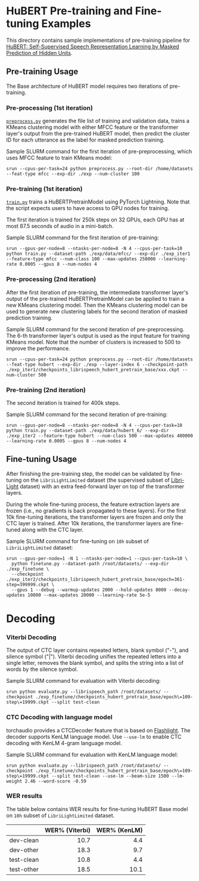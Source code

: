 # HuBERT Pre-training and Fine-tuning Examples

This directory contains sample implementations of pre-training pipeline for [HuBERT: Self-Supervised Speech Representation Learning by Masked Prediction of Hidden Units](https://arxiv.org/abs/2106.07447).

## Pre-training Usage

The Base architecture of HuBERT model requires two iterations of pre-training.
### Pre-processing (1st iteration)
[`preprocess.py`](./preprocess.py) generates the file list of training and validation data, trains a KMeans clustering model with either MFCC feature or the transformer layer's output from the pre-trained HuBERT model, then predict the cluster ID for each utterance as the label for masked prediction training.

Sample SLURM command for the first iteration of pre-preprocessing, which uses MFCC feature to train KMeans model:
```
srun --cpus-per-task=24 python preprocess.py --root-dir /home/datasets --feat-type mfcc --exp-dir ./exp --num-cluster 100
```

### Pre-training (1st iteration)

[`train.py`](./train.py) trains a HuBERTPretrainModel using PyTorch Lightning. Note that the script expects users to have access to GPU nodes for training.

The first iteration is trained for 250k steps on 32 GPUs, each GPU has at most 87.5 seconds of audio in a mini-batch.

Sample SLURM command for the first iteration of pre-training:
```
srun --gpus-per-node=8 --ntasks-per-node=8 -N 4 --cpus-per-task=10 python train.py --dataset-path ./exp/data/mfcc/ --exp-dir ./exp_iter1 --feature-type mfcc --num-class 100 --max-updates 250000 --learning-rate 0.0005 --gpus 8 --num-nodes 4
```

### Pre-processing (2nd iteration)
After the first iteration of pre-training, the intermediate transformer layer's output of the pre-trained HuBERTPretrainModel can be applied to train a new KMeans clustering model. Then the KMeans clustering model can be used to generate new clustering labels for the second iteration of masked prediction training.

Sample SLURM command for the second iteration of pre-preprocessing. The 6-th transformer layer's output is used as the input feature for training KMeans model. Note that the number of clusters is increased to 500 to improve the performance.
```
srun --cpus-per-task=24 python preprocess.py --root-dir /home/datasets --feat-type hubert --exp-dir ./exp --layer-index 6 --checkpoint-path ./exp_iter1/checkpoints_librispeech_hubert_pretrain_base/xxx.ckpt --num-cluster 500
```

### Pre-training (2nd iteration)
The second iteration is trained for 400k steps.

Sample SLURM command for the second iteration of pre-training:
```
srun --gpus-per-node=8 --ntasks-per-node=8 -N 4 --cpus-per-task=10 python train.py --dataset-path ./exp/data/hubert_6/ --exp-dir ./exp_iter2 --feature-type hubert --num-class 500 --max-updates 400000 --learning-rate 0.0005 --gpus 8 --num-nodes 4
```

## Fine-tuning Usage

After finishing the pre-training step, the model can be validated by fine-tuning on the `LibriLightLimited` dataset (the supervised subset of [Libri-Light](https://github.com/facebookresearch/libri-light) dataset) with an extra feed-forward layer on top of the transformer layers.

During the whole fine-tuning process, the feature extraction layers are frozen (i.e., no gradients is back propagated to these layers). For the first 10k fine-tuning iterations, the transformer layers are frozen and only the CTC layer is trained. After 10k iterations, the transformer layers are fine-tuned along with the CTC layer.

Sample SLURM command for fine-tuning on `10h` subset of `LibriLightLimited` dataset:
```
srun --gpus-per-node=1 -N 1 --ntasks-per-node=1 --cpus-per-task=10 \
  python finetune.py --dataset-path /root/datasets/ --exp-dir ./exp_finetune \
  --checkpoint ./exp_iter2/checkpoints_librispeech_hubert_pretrain_base/epoch=361-step=399999.ckpt \
  --gpus 1 --debug --warmup-updates 2000 --hold-updates 8000 --decay-updates 10000 --max-updates 20000 --learning-rate 5e-5
```

# Decoding

### Viterbi Decoding
The output of CTC layer contains repeated letters, blank symbol ("-"), and silence symbol ("|"). Viterbi decoding unifies the repeated letters into a single letter, removes the blank symbol, and splits the string into a list of words by the silence symbol.

Sample SLURM command for evaluation with Viterbi decoding:
```
srun python evaluate.py --librispeech_path /root/datasets/ --checkpoint ./exp_finetune/checkpoints_hubert_pretrain_base/epoch\=109-step\=19999.ckpt --split test-clean
```

### CTC Decoding with language model
torchaudio provides a CTCDecoder feature that is based on [Flashlight](https://github.com/flashlight/flashlight). The decoder supports KenLM language model. Use `--use-lm` to enable CTC decoding with KenLM 4-gram language model.

Sample SLURM command for evaluation with KenLM language model:
```
srun python evaluate.py --librispeech_path /root/datasets/ --checkpoint ./exp_finetune/checkpoints_hubert_pretrain_base/epoch\=109-step\=19999.ckpt --split test-clean --use-lm --beam-size 1500 --lm-weight 2.46 --word-score -0.59
```

### WER results
The table below contains WER results for fine-tuning HuBERT Base model on `10h` subset of `LibriLightLimited` dataset.

|                   | WER% (Viterbi)|  WER% (KenLM) |
|:-----------------:|--------------:|--------------:|
| dev-clean         |       10.7    |       4.4     |
| dev-other         |       18.3    |       9.7     |
| test-clean        |       10.8    |       4.4     |
| test-other        |       18.5    |       10.1    |
